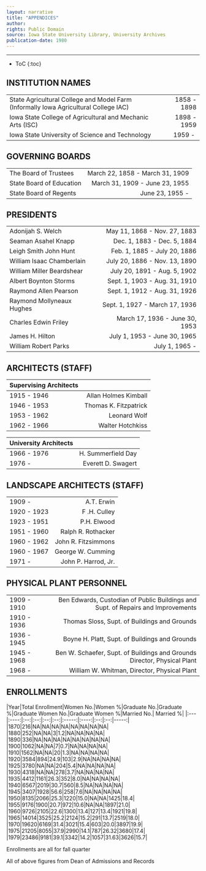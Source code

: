 ```yaml
---
layout: narrative
title: "APPENDICES"
author:
rights: Public Domain
source: Iowa State University Library, University Archives
publication-date: 1980 
---
```


---

* ToC
{:toc}

## INSTITUTION NAMES

|||
|:-------------------------------------------|------------------------:|
|State Agricultural College and Model Farm (Informally Iowa Agricultural College IAC) | 1858 - 1898 | 
|Iowa State College of Agricultural and Mechanic Arts (ISC) | 1898 - 1959 |
|Iowa State University of Science and Technology | 1959 - ­|

## GOVERNING BOARDS 

|||
|:------------------------------|-------------------------------------:|
|The Board of Trustees | March 22, 1858 - March 31, 1909 | 
|State Board of Education | March 31, 1909 - June 23, 1955 |
|State Board of Regents | June 23, 1955 ­- |

## PRESIDENTS 

|||
|:-----------|------------------------:|
|Adonijah S. Welch | May 11, 1868 - Nov. 27, 1883 |
|Seaman Asahel Knapp | Dec. 1, 1883 - Dec. 5, 1884 |
|Leigh Smith John Hunt | Feb. 1, 1885 - July 20, 1886 |
|William Isaac Chamberlain | July 20, 1886 - Nov. 13, 1890 |
|William Miller Beardshear | July 20, 1891 - Aug. 5, 1902 |
|Albert Boynton Storms | Sept. 1, 1903 - Aug. 31, 1910 |
|Raymond Allen Pearson | Sept. 1, 1912 - Aug. 31, 1926 |
|Raymond Mollyneaux Hughes | Sept. 1, 1927 - March 17, 1936 |
|Charles Edwin Friley | March 17, 1936 - June 30, 1953 |
|James H. Hilton | July 1, 1953 - June 30, 1965 |
|William Robert Parks | July 1, 1965 ­- |

## ARCHITECTS (STAFF) 

| Supervising Architects ||
|:-----------|------------------------:|
|1915 - 1946 | Allan Holmes Kimball  |
|1946 - 1953 | Thomas K.  Fitzpatrick | 
|1953 - 1962 | Leonard Wolf | 
|1962 - 1966 | Walter Hotchkiss | 

|University Architects ||
|:-----------|------------------------:|
|1966 - 1976 | H. Summerfield Day |
|1976 - | Everett D. Swagert |

## LANDSCAPE ARCHITECTS (STAFF)

|       |                          |
|:-----------|------------------------:|
|1909 - | A.T. Erwin |
|1920 - 1923 | F .H. Culley |
|1923 - 1951 | P.H. Elwood |
|1951 - 1960 | Ralph R. Rothacker |
|1960 - 1962 | John R. Fitzsimmons |
|1960 - 1967 | George W. Cumming |
|1971 - | John P. Harrod, Jr. |

## PHYSICAL PLANT PERSONNEL 

|||
|:-----------|------------------------:|
|1909 - 1910 | Ben Edwards, Custodian of Public Buildings and Supt. of Repairs and Improvements | 
|1910 - 1936 | Thomas Sloss, Supt. of Buildings and Grounds |
|1936 - 1945 | Boyne H. Platt, Supt. of Buildings and Grounds |
|1945 - 1968 | Ben W. Schaefer, Supt. of Buildings and Grounds Director, Physical Plant |
|1968 -  | William W. Whitman, Director, Physical Plant |

## ENROLLMENTS  



|Year|Total Enrollment|Women No.|Women %|Graduate No.|Graduate %|Graduate Women No.|Graduate Women %|Married No.| Married %|
|:---|:----:|:--:|:--:|:--:|:--:|:-----:|:----:|:--:|:--:|-----:|   
|1870|216|NA|NA|NA|NA|NA|NA|NA|NA|
|1880|252|NA|NA|3|1.2|NA|NA|NA|NA|
|1890|336|NA|NA|NA|NA|NA|NA|NA|NA|
|1900|1062|NA|NA|7|0.7|NA|NA|NA|NA|
|1910|1562|NA|NA|20|1.3|NA|NA|NA|NA|
|1920|3584|894|24.9|103|2.9|NA|NA|NA|NA|
|1925|3780|NA|NA|204|5.4|NA|NA|NA|NA|
|1930|4318|NA|NA|278|3.7|NA|NA|NA|NA|
|1935|4412|1161|26.3|352|8.0|NA|NA|NA|NA|
|1940|6567|2019|30.7|560|8.5|NA|NA|NA|NA|
|1945|3407|1928|56.6|258|7.6|NA|NA|NA|NA|
|1950|8135|2066|25.3|1220|15.0|NA|NA|1425|18.4|
|1955|9176|1900|20.7|972|10.6|NA|NA|1897|21.0|
|1960|9726|2105|22.6|1300|13.4|127|13.4|1921|19.8|
|1965|14014|3525|25.2|2124|15.2|291|13.7|2519|18.0|
|1970|19620|6169|31.4|3021|15.4|603|20.0|3897|19.9|
|1975|21205|8055|37.9|2990|14.1|787|26.32|3680|17.4|
|1979|23486|9181|39.1|3342|14.2|1057|31.63|3626|15.7|

Enrollments  are  all for  fall quarter  

All of above figures from Dean of Admissions and Records